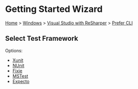 # Getting Started Wizard

[Home](/docs/wiz/readme.md) > [Windows](Windows.md) > [Visual Studio with ReSharper](Windows_VisualStudioWithReSharper.md) > [Prefer CLI](Windows_VisualStudioWithReSharper_Cli.md)

## Select Test Framework

Options:
 * [Xunit](Windows_VisualStudioWithReSharper_Cli_Xunit.md)
 * [NUnit](Windows_VisualStudioWithReSharper_Cli_NUnit.md)
 * [Fixie](Windows_VisualStudioWithReSharper_Cli_Fixie.md)
 * [MSTest](Windows_VisualStudioWithReSharper_Cli_MSTest.md)
 * [Expecto](Windows_VisualStudioWithReSharper_Cli_Expecto.md)
